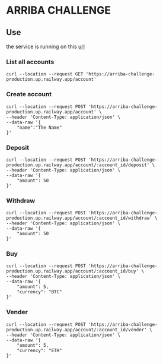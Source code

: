 # ARRIBA CHALLENGE

## Use
the service is running on this [url](https://arriba-challenge-production.up.railway.app)

### List all accounts 
```
curl --location --request GET 'https://arriba-challenge-production.up.railway.app/account'
```

### Create account
```
curl --location --request POST 'https://arriba-challenge-production.up.railway.app/account' \
--header 'Content-Type: application/json' \
--data-raw '{
    "name":"The Name"
}'
```

### Deposit
```
curl --location --request POST 'https://arriba-challenge-production.up.railway.app/account/:account_id/deposit' \
--header 'Content-Type: application/json' \
--data-raw '{
    "amount": 50
}'
```

### Withdraw
```
curl --location --request POST 'https://arriba-challenge-production.up.railway.app/account/:account_id/withdraw' \
--header 'Content-Type: application/json' \
--data-raw '{
    "amount": 50
}'
```

### Buy
```
curl --location --request POST 'https://arriba-challenge-production.up.railway.app/account/:account_id/buy' \
--header 'Content-Type: application/json' \
--data-raw '{
    "amount": 5,
    "currency": "BTC"
}'
```

### Vender
```
curl --location --request POST 'https://arriba-challenge-production.up.railway.app/account/:account_id/vender' \
--header 'Content-Type: application/json' \
--data-raw '{
    "amount": 5,
    "currency": "ETH"
}'
```